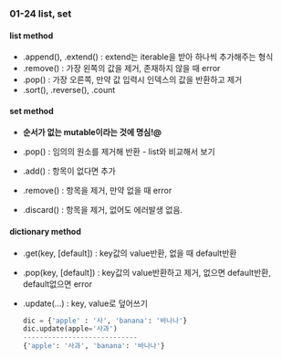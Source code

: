 ### 01-24 list, set

#### list method

- .append(), .extend() : extend는 iterable을 받아 하나씩 추가해주는 형식
- .remove() : 가장 왼쪽의 값을 제거, 존재하지 않을 때 error
- .pop() : 가장 오른쪽, 만약 값 입력시 인덱스의 값을 반환하고 제거
- .sort(), .reverse(), .count

#### set method

- **순서가 없는 mutable이라는 것에 명심!@**
- .pop() : 임의의 원소를 제거해 반환 - list와 비교해서 보기
- .add() : 항목이 없다면 추가
- .remove() : 항목을 제거, 만약 없을 때 error

- .discard() : 항목을 제거, 없어도 에러발생 없음.

#### dictionary method

- .get(key, [default]) : key값의 value반환, 없을 때 default반환

- .pop(key, [default]) : key값의 value반환하고 제거, 없으면 default반환, default없으면 error

- .update(...) : key, value로 덮어쓰기

  ```python
  dic = {'apple' : '사', 'banana': '바나나'}
  dic.update(apple='사과')
  ----------------------------
  {'apple': '사과', 'banana': '바나나'}
  ```

  


